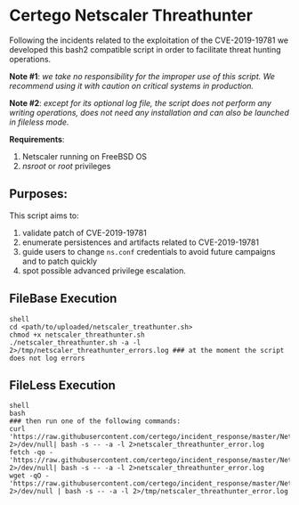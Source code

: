 # Certego Netscaler Threathunter

Following the incidents related to the exploitation of the CVE-2019-19781 we developed this bash2 compatible script in order to facilitate threat hunting operations. 


**Note #1**: *we take no responsibility for the improper use of this script. We recommend using it with caution on critical systems in production.*

**Note #2**: *except for its optional log file, the script does not perform any writing operations, does not need any installation and can also be launched in fileless mode.*

**Requirements**:

1. Netscaler running on FreeBSD OS
2. _nsroot_ or _root_ privileges

## Purposes:

This script aims to:

1. validate patch of CVE-2019-19781
2. enumerate persistences and artifacts related to CVE-2019-19781
3. guide users to change `ns.conf` credentials to avoid future campaigns and to patch quickly
4. spot possible advanced privilege escalation.

## FileBase Execution

```
shell
cd <path/to/uploaded/netscaler_treathunter.sh>
chmod +x netscaler_threathunter.sh
./netscaler_threathunter.sh -a -l 2>/tmp/netscaler_threathunter_errors.log ### at the moment the script does not log errors
```

## FileLess Execution

```
shell
bash
### then run one of the following commands:
curl 'https://raw.githubusercontent.com/certego/incident_response/master/Netscaler/netscaler_threathunter.sh' 2>/dev/null| bash -s -- -a -l 2>netscaler_threathunter_error.log
fetch -qo - 'https://raw.githubusercontent.com/certego/incident_response/master/Netscaler/netscaler_threathunter.sh' 2>/dev/null| bash -s -- -a -l 2>netscaler_threathunter_error.log
wget -qO - 'https://raw.githubusercontent.com/certego/incident_response/master/Netscaler/netscaler_threathunter.sh' 2>/dev/null | bash -s -- -a -l 2>/tmp/netscaler_threathunter_error.log
```